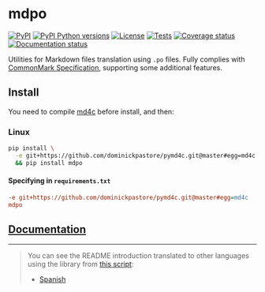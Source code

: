 # mdpo

<!-- mdpo-disable -->

[![PyPI][pypi-image]][pypi-link]
[![PyPI Python versions][pypi-versions-image]][pypi-link]
[![License][license-image]][license-link]
[![Tests][tests-image]][tests-link]
[![Coverage status][coverage-image]][coverage-link]
[![Documentation status][doc-image]][doc-link]

<!-- mdpo-enable -->

Utilities for Markdown files translation using `.po` files. Fully complies
 with [CommonMark Specification][commonmark-spec-link], supporting some
 additional features.

## Install

You need to compile [md4c](https://github.com/mity/md4c/wiki/Building-MD4C)
before install, and then:

### Linux

```bash
pip install \
  -e git+https://github.com/dominickpastore/pymd4c.git@master#egg=md4c \
  && pip install mdpo
```

#### Specifying in `requirements.txt`

```ini
-e git+https://github.com/dominickpastore/pymd4c.git@master#egg=md4c
mdpo
```

## [Documentation][doc-link]

---

<!-- mdpo-disable -->

> You can see the README introduction translated to other languages using the
> library from [this script][process-locales-script-link]:
>
> - [Spanish][spanish-readme-link]

<!-- mdpo-enable -->

[pypi-image]: https://img.shields.io/pypi/v/mdpo
[pypi-link]: https://pypi.org/project/mdpo/
[pypi-versions-image]: https://img.shields.io/pypi/pyversions/mdpo?logo=python&logoColor=aaaaaa&labelColor=333333
[license-image]: https://img.shields.io/pypi/l/mdpo?color=light-green
[license-link]: https://github.com/mondeja/mdpo/blob/master/LICENSE
[tests-image]: https://img.shields.io/travis/mondeja/mdpo?label=tests
[tests-link]: https://travis-ci.com/github/mondeja/mdpo
[coverage-image]: https://coveralls.io/repos/github/mondeja/mdpo/badge.svg
[coverage-link]: https://coveralls.io/github/mondeja/mdpo
[doc-image]: https://readthedocs.org/projects/mdpo/badge/?version=latest
[doc-link]: https://mdpo.readthedocs.io/en/latest/
[pofile-doc-link]: https://polib.readthedocs.io/en/latest/api.html#polib.POFile
[polib-doc-link]: https://polib.readthedocs.io/en/latest
[pymd4c-link]: https://github.com/dominickpastore/pymd4c
[pymd4c-build-from-source-link]: https://github.com/dominickpastore/pymd4c#build-and-install-from-source
[mdpo2html-link]: https://github.com/mondeja/mdpo2html
[commonmark-spec-link]: https://spec.commonmark.org/0.29
[process-locales-script-link]: https://github.com/mondeja/mdpo/blob/master/process-locales.py
[spanish-readme-link]: https://github.com/mondeja/mdpo/blob/master/locale/readme/es.md
